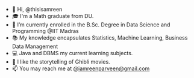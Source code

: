 - 👋 Hi, @thisisamreen
- 🎓 I'm a Math graduate from DU.
- 🌱 I’m currently enrolled in the B.Sc. Degree in Data Science and Programming 
     @IIT Madras 
- 📚 My knowledge encapsulates Statistics, Machine Learning, Business Data Management    
- 💻 Java and DBMS my current learning subjects.
- 🎥 I like the storytelling of Ghibli movies.
- 📫 You may reach me at @iamreenparveen@gmail.com

<!---
thisisamreen/thisisamreen is a ✨ special ✨ repository because its `README.md` (this file) appears on your GitHub profile.
You can click the Preview link to take a look at your changes.
--->
